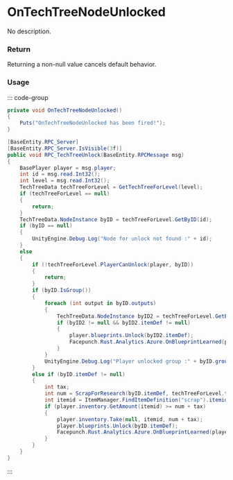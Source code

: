 <Badge type="danger" text="Carbon Compatible"/><Badge type="warning" text="Oxide Compatible"/>
# OnTechTreeNodeUnlocked
No description.
### Return
Returning a non-null value cancels default behavior.

### Usage
::: code-group
```csharp [Example]
private void OnTechTreeNodeUnlocked()
{
	Puts("OnTechTreeNodeUnlocked has been fired!");
}
```
```csharp [Source — Assembly-CSharp @ Workbench]
[BaseEntity.RPC_Server]
[BaseEntity.RPC_Server.IsVisible(3f)]
public void RPC_TechTreeUnlock(BaseEntity.RPCMessage msg)
{
	BasePlayer player = msg.player;
	int id = msg.read.Int32();
	int level = msg.read.Int32();
	TechTreeData techTreeForLevel = GetTechTreeForLevel(level);
	if (techTreeForLevel == null)
	{
		return;
	}
	TechTreeData.NodeInstance byID = techTreeForLevel.GetByID(id);
	if (byID == null)
	{
		UnityEngine.Debug.Log("Node for unlock not found :" + id);
	}
	else
	{
		if (!techTreeForLevel.PlayerCanUnlock(player, byID))
		{
			return;
		}
		if (byID.IsGroup())
		{
			foreach (int output in byID.outputs)
			{
				TechTreeData.NodeInstance byID2 = techTreeForLevel.GetByID(output);
				if (byID2 != null && byID2.itemDef != null)
				{
					player.blueprints.Unlock(byID2.itemDef);
					Facepunch.Rust.Analytics.Azure.OnBlueprintLearned(player, byID2.itemDef, "techtree", 0, this);
				}
			}
			UnityEngine.Debug.Log("Player unlocked group :" + byID.groupName);
		}
		else if (byID.itemDef != null)
		{
			int tax;
			int num = ScrapForResearch(byID.itemDef, techTreeForLevel.techTreeLevel, out tax);
			int itemid = ItemManager.FindItemDefinition("scrap").itemid;
			if (player.inventory.GetAmount(itemid) >= num + tax)
			{
				player.inventory.Take(null, itemid, num + tax);
				player.blueprints.Unlock(byID.itemDef);
				Facepunch.Rust.Analytics.Azure.OnBlueprintLearned(player, byID.itemDef, "techtree", num + tax, this);
			}
		}
	}
}

```
:::
